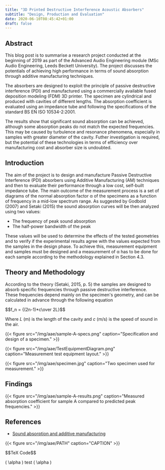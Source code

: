 ```yaml
---
title: "3D Printed Destructive Interference Acoustic Absorbers"
subtitle: "Design, Production and Evaluation"
date: 2020-06-10T08:45:42+01:00
draft: false 
---
```

<script src="https://polyfill.io/v3/polyfill.min.js?features=es6"></script>
<script id="MathJax-script" async src="https://cdn.jsdelivr.net/npm/mathjax@3/es5/tex-mml-chtml.js"></script>

## Abstract

This blog post is to summarise a research project conducted at the beginning of 2019 as part of the Advanced Audio Engineering module (MSc Audio Engineering, Leeds Beckett University). The project discusses the potentials of achieving high performance in terms of sound absorption through additive manufacturing techniques.

The absorbers are designed to exploit the principle of passive destructive interference (PDI) and manufactured using a commercially available fused deposition modeling (FDM) 3D printer. The specimen are cylindrical and produced with cavities of different lengths. The absorption coefficient is evaluated using an impedance tube and following the specifications of the standard BS EN ISO 10534-2:2001.

The results show that significant sound absorption can be achieved, although some absorption peaks do not match the expected frequencies. This may be caused by turbulence and resonance phenomena, especially in samples with greater diameter of the cavity. Futher investigation is required, but the potential of these technologies in terms of efficiency over manufacturing cost and absorber size is undoubted.


## Introduction

The aim of the project is to design and manufacture Passive Destructive Interference (PDI) absorbers using Additive Manufacturing (AM) techniques and then to evaluate their performance through a low cost, self-built impedance tube. The main outcome of the measurement process is a set of diagrams of the normal absorption factor α of the specimens as a function of frequency in a mid-low spectrum range. As suggested by Godbold (2007) and Setaki (2015) the sound absorption curves will be then analyzed using two values:
- The frequency of peak sound absorption
- The half-power bandwidth of the peak

These values will be used to determine the effects of the tested geometries and to verify if the experimental results agree with the values expected from the samples in the design phase.
To achieve this, measurement equipment and samples must be designed and a measurement of α has to be done for each sample according to the methodology explained in Section 4.3.


## Theory and Methodology

According to the theory (Setaki, 2015, p. 5) the samples are designed to absorb specific frequencies through passive destructive interference. These frequencies depend mainly on the specimen's geometry, and can be calculated in advance through the following equation 
<div>$$f_n = {(2n-1)*c\over 2L}$$</div>

Where *L* (m) is the length of the cavity and *c* (m/s) is the speed of sound in the air.

{{< figure src="/img/aae/sample-A-specs.png" caption="Specification and design of a specimen." >}}



{{< figure src="/img/aae/TestEquipmentDiagram.png" caption="Measurement test equipment layout." >}}


{{< figure src="/img/aae/specimen.jpg" caption="Two specimen used for measurement." >}}

## Findings 


{{< figure src="/img/aae/sample-A-results.png" caption="Measured absorption coefficient for sample A compared to predicted peak frequencies." >}}

## References

- [Sound absorption and additive manufacturing](https://www.researchgate.net/publication/281005456_Sound_absorption_and_additive_manufacturing)



{{< figure src="/img/aae/PATH" caption="CAPTION" >}}
<div>$$TeX Code$$</div>

\( \alpha \)
test \( \alpha \)
